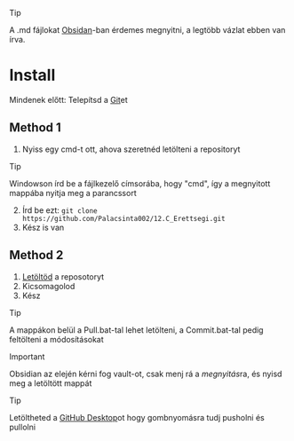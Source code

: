 > [!TIP]
> A .md fájlokat [Obsidan](https://obsidian.md/download)-ban érdemes megnyitni, a legtöbb vázlat ebben van írva. 

# Install

Mindenek előtt: Telepítsd a [Git](https://git-scm.com/download/win)et

## Method 1

1. Nyiss egy cmd-t ott, ahova szeretnéd letölteni a repositoryt
> [!TIP]
> Windowson írd be a fájlkezelő címsorába, hogy "cmd", így a megnyitott mappába nyitja meg a parancssort
2. Írd be ezt: `git clone https://github.com/Palacsinta002/12.C_Erettsegi.git`
3. Kész is van
## Method 2

1. [Letöltöd](https://github.com/Palacsinta002/12.C_Erettsegi/archive/refs/heads/main.zip) a reposotoryt
2. Kicsomagolod
3. Kész

> [!TIP]
> A mappákon belül a Pull.bat-tal lehet letölteni, a Commit.bat-tal pedig feltölteni a módosításokat

> [!IMPORTANT]
> Obsidian az elején kérni fog vault-ot, csak menj rá a *megnyitás*ra, és nyisd meg a letöltött mappát

> [!TIP]
> Letöltheted a [GitHub Desktop](https://desktop.github.com/)ot hogy gombnyomásra tudj pusholni és pullolni
